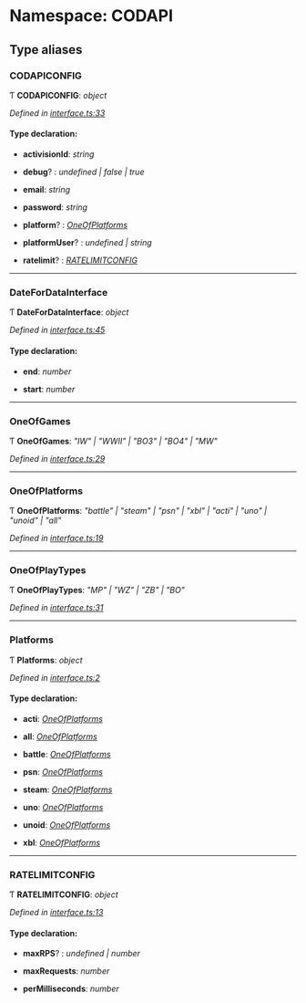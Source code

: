 # Namespace: CODAPI

## Type aliases

###  CODAPICONFIG

Ƭ **CODAPICONFIG**: *object*

*Defined in [interface.ts:33](https://github.com/antonedvard/act-cod-api/blob/84b1492/src/interface.ts#L33)*

#### Type declaration:

* **activisionId**: *string*

* **debug**? : *undefined | false | true*

* **email**: *string*

* **password**: *string*

* **platform**? : *[OneOfPlatforms](_interface_.codapi.md#oneofplatforms)*

* **platformUser**? : *undefined | string*

* **ratelimit**? : *[RATELIMITCONFIG](_interface_.codapi.md#ratelimitconfig)*

___

###  DateForDataInterface

Ƭ **DateForDataInterface**: *object*

*Defined in [interface.ts:45](https://github.com/antonedvard/act-cod-api/blob/84b1492/src/interface.ts#L45)*

#### Type declaration:

* **end**: *number*

* **start**: *number*

___

###  OneOfGames

Ƭ **OneOfGames**: *"IW" | "WWII" | "BO3" | "BO4" | "MW"*

*Defined in [interface.ts:29](https://github.com/antonedvard/act-cod-api/blob/84b1492/src/interface.ts#L29)*

___

###  OneOfPlatforms

Ƭ **OneOfPlatforms**: *"battle" | "steam" | "psn" | "xbl" | "acti" | "uno" | "unoid" | "all"*

*Defined in [interface.ts:19](https://github.com/antonedvard/act-cod-api/blob/84b1492/src/interface.ts#L19)*

___

###  OneOfPlayTypes

Ƭ **OneOfPlayTypes**: *"MP" | "WZ" | "ZB" | "BO"*

*Defined in [interface.ts:31](https://github.com/antonedvard/act-cod-api/blob/84b1492/src/interface.ts#L31)*

___

###  Platforms

Ƭ **Platforms**: *object*

*Defined in [interface.ts:2](https://github.com/antonedvard/act-cod-api/blob/84b1492/src/interface.ts#L2)*

#### Type declaration:

* **acti**: *[OneOfPlatforms](_interface_.codapi.md#oneofplatforms)*

* **all**: *[OneOfPlatforms](_interface_.codapi.md#oneofplatforms)*

* **battle**: *[OneOfPlatforms](_interface_.codapi.md#oneofplatforms)*

* **psn**: *[OneOfPlatforms](_interface_.codapi.md#oneofplatforms)*

* **steam**: *[OneOfPlatforms](_interface_.codapi.md#oneofplatforms)*

* **uno**: *[OneOfPlatforms](_interface_.codapi.md#oneofplatforms)*

* **unoid**: *[OneOfPlatforms](_interface_.codapi.md#oneofplatforms)*

* **xbl**: *[OneOfPlatforms](_interface_.codapi.md#oneofplatforms)*

___

###  RATELIMITCONFIG

Ƭ **RATELIMITCONFIG**: *object*

*Defined in [interface.ts:13](https://github.com/antonedvard/act-cod-api/blob/84b1492/src/interface.ts#L13)*

#### Type declaration:

* **maxRPS**? : *undefined | number*

* **maxRequests**: *number*

* **perMilliseconds**: *number*
